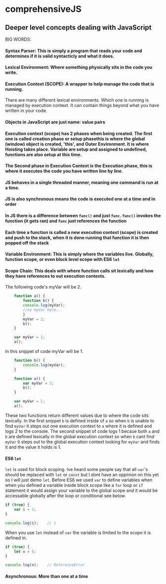 # comprehensiveJS
## Deeper level concepts dealing with JavaScript
BIG WORDS:

#### Syntax Parser: This is simply a program that reads your code and determines if it is valid syntacticly and what it does. 

#### Lexical Environment: Where something physically sits in the code you write.
 
#### Execution Context (SCOPE): A wrapper to help manage the code that is running.
There are many different lexical environments. Which one is running is managed by execution context. It can contain things beyond what you have written in your code.
    
#### Objects in JavaScript are just name: value pairs

#### Execution context (scope) has 2 phases when being created. The first one is called creation phase or setup phasethis is where the global (window) object is created, 'this', and Outer Environment. It is where Hoisting takes place. Variable are setup and assigned to undefined, functions are also setup at this time.

#### The Second phase in Execution Context is the Execution phase, this is where it executes the code you have written line by line.

#### JS behaves in a single threaded manner, meaning one command is run at a time.

#### JS is also synchronous means the code is executed one at a time and in order

#### In JS there is a difference between `func()` and just `func`. `func()` invokes the function (it gets ran) and `func` just references the function

#### Each time a function is called a new execution context (scope) is created and push to the stack, when it is done running that function it is then popped off the stack

#### Variable Environment: This is simply where the variables live. Globally, function scope, or even block level scope with ES6 `let`

#### Scope Chain: This deals with where function calls sit lexically and how they have references to out execution contexts.

The following code's myVar will be 2.

```javascript
	function a() {
	    function b() {
		console.log(myVar);
		//no myVar here...
	    }
	    myVar = 2;
	    b();
	}

	var myVar = 1;
	a(); 
```
In this snippet of code myVar will be 1.
```javascript
	function b() {
		console.log(myVar);
	}

	function a() {
		var myVar = 2;
		b();
	}

	var myVar = 1;
	a();
```
These two functions return different values due to where the code sits lexically. In the first snippet `b` is defined inside of `a` so when `b` is unable to find `myVar` it steps out one execution context to `a` where it is defined and logs 2 to the console. The second snippet of code logs 1 becaue both `a` and `b` are defined lexically in the global execution context so when `b` cant find `myVar` it steps out to the global execution context looking for `myVar` and finds it and the value it holds is 1.

#### ES6 `let`

`let` is used for block scoping. Ive heard some people say that all `var`'s should be replaced with `let` or `const` but I dont have an oppinion on this yet so I will just demo `let`. Before ES6 we used `var` to define variables when when you defined a variable inside block scope like a `for` loop or `if` statement it would assign your variable to the global scope and it would be accessable globally after the loop or conditional see below.
```javascript
if (true) {
    var i = 1;
}

console.log(i);    // 1
```
When you use `let` instead of `var` the variable is limited to the scope it is defined in. 
```javascript
if (true) {
    let x = 5;
}

console.log(x);    // ReferenceError
```
#### Asynchronous: More than one at a time


